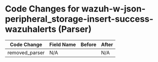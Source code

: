 # Code Changes for wazuh-w-json-peripheral_storage-insert-success-wazuhalerts (Parser)

| Code Change | Field Name | Before | After |
|-------------|------------|--------|-------|
| removed_parser | N/A |  | N/A |